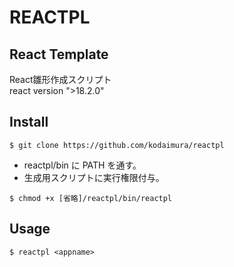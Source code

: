 # REACTPL

## React Template
React雛形作成スクリプト\
react version ">18.2.0"

## Install

```
$ git clone https://github.com/kodaimura/reactpl
```

* reactpl/bin に PATH を通す。
* 生成用スクリプトに実行権限付与。

```
$ chmod +x [省略]/reactpl/bin/reactpl
```

## Usage

```
$ reactpl <appname>
```
